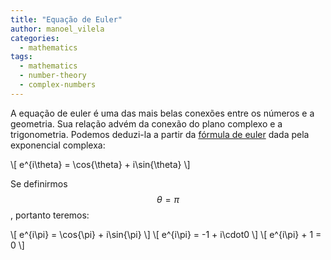 ```yaml
---
title: "Equação de Euler"
author: manoel_vilela
categories:
  - mathematics
tags:
  - mathematics
  - number-theory
  - complex-numbers
---
```


A equação de euler é uma das mais belas conexões entre os números e a
geometria. Sua relação advém da conexão do plano complexo e a
trigonometria. Podemos deduzi-la a partir da [fórmula de euler] dada
pela exponencial complexa:


\\[ e^{i\theta} = \cos{\theta} + i\sin{\theta} \\]

Se definirmos $$ \theta = \pi $$, portanto teremos:

\\[ e^{i\pi} = \cos{\pi} + i\sin{\pi} \\]
\\[ e^{i\pi} = -1 + i\cdot0 \\]
\\[ e^{i\pi} + 1 = 0 \\]


[fórmula de euler]: https://pt.wikipedia.org/wiki/F%C3%B3rmula_de_Euler
